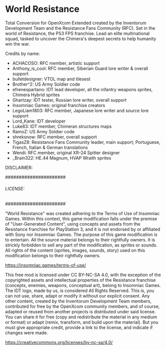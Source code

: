 # World Resistance
 Total Conversion for OpenXcom Extended created by the Inventorum Development Team and the Resistance Fans Community (RFC). Set in the world of Resistance, the PS3 FPS franchise. Lead an elite multinational squad, tasked to uncover the Chimera's deepest secrets to help humanity win the war.

Credits by name:
* ACHACOSO: RFC member, artistic support
* Anthony_is_cool: RFC member, Siberian Guard lore writer & overall support 
* bulletdesigner: VTOL map and tilesest
* Brother^2: US Army Soldier code
* efrenespartano: IDT lead developer, all the infantry weapons sprites, Chimera Hybrid sprites 
* Ghartzay: IDT tester, Russian lore writer, overall support 
* Insomniac Games: original franchise creators
* LegoLiam1803: RFC member, Japanese lore writer and source lore support 
* Lord_Kane: IDT developer
* Luke83: IDT member, Chimeran structures maps
* RamoZ: US Army Soldier code
* shreksnow: RFC member, overall support 
* TigasZ8: Resistance Fans Community leader, main support; Portuguese, French, Italian & German translations
* Wendi: RFC member, original XR-24 Spitter designer
* _Brain322: HE.44 Magnum, HVAP Wraith sprites

DISCLAIMER: 

######################
###### LICENSE: ######
######################

"World Resistance" was created adhering to the Terms of Use of Insomniac Games. Within this context, this game modification falls under the premise of "User-Generated Content", using concepts and assets from the Resistance franchise for PlayStation 3, and it is not endorsed by or affiliated with Sony nor Insomniac Games.
The purpose of this game modification is to entertain. All the source material belongs to their rightfully owners. It is strickly forbidden to sell any part of the modification, as sprites or sounds. All rights of the content (sprites, images, sounds, story) used on this modification belongs to their rightfully owners.

https://insomniac.games/terms-of-use/

This free mod is licensed under CC BY-NC-SA 4.0, with the exception of the copyrighted assets and intellectual properties of the Resistance franchise (concepts, enemies, weapons, conceptual art), belong to Insomniac Games. The IDT logo, made by us, is considered All Rights Reserved. This is, you can not use, share, adapt or modify it without our explicit consent. Any other content, created by the Inventorum Development Team members, contributed for free by the OpenXcom community members, and of course, adapted or reused from another projects is distributed under said license. You can share it for free (copy and redistribute the material in any medium or format) or adapt (remix, transform, and build upon the material). But you must give appropriate credit, provide a link to the license, and indicate if changes were made.

https://creativecommons.org/licenses/by-nc-sa/4.0/